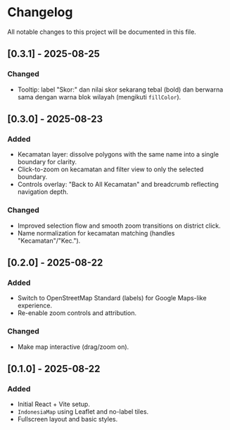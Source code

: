 # Changelog

All notable changes to this project will be documented in this file.

## [0.3.1] - 2025-08-25

### Changed

- Tooltip: label "Skor:" dan nilai skor sekarang tebal (bold) dan berwarna sama dengan warna blok wilayah (mengikuti `fillColor`).

## [0.3.0] - 2025-08-23

### Added

- Kecamatan layer: dissolve polygons with the same name into a single boundary for clarity.
- Click-to-zoom on kecamatan and filter view to only the selected boundary.
- Controls overlay: "Back to All Kecamatan" and breadcrumb reflecting navigation depth.

### Changed

- Improved selection flow and smooth zoom transitions on district click.
- Name normalization for kecamatan matching (handles "Kecamatan"/"Kec.").

## [0.2.0] - 2025-08-22

### Added

- Switch to OpenStreetMap Standard (labels) for Google Maps-like experience.
- Re-enable zoom controls and attribution.

### Changed

- Make map interactive (drag/zoom on).

## [0.1.0] - 2025-08-22

### Added

- Initial React + Vite setup.
- `IndonesiaMap` using Leaflet and no-label tiles.
- Fullscreen layout and basic styles.
